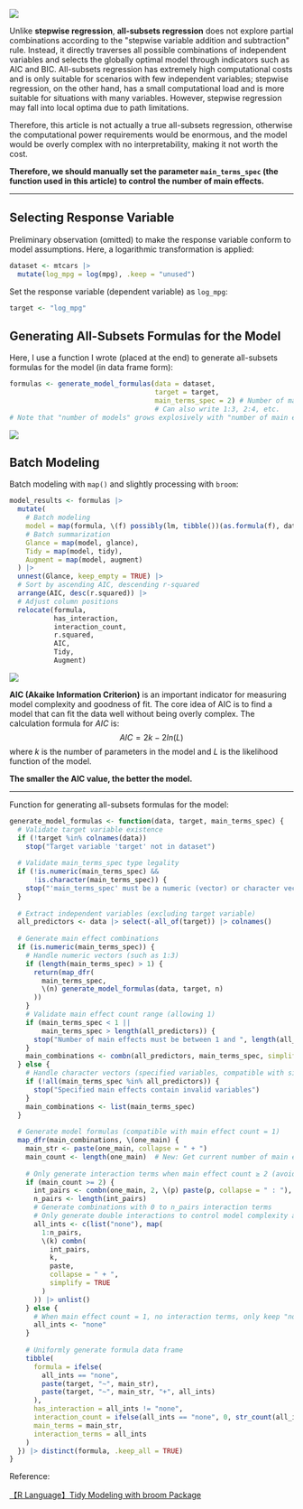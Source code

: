 ![](https://pic2.zhimg.com/v2-0dee9824ab0579527a569ed5db162467_1440w.jpg)

Unlike **stepwise regression**, **all-subsets regression** does not explore partial combinations according to the "stepwise variable addition and subtraction" rule. Instead, it directly traverses all possible combinations of independent variables and selects the globally optimal model through indicators such as AIC and BIC. All-subsets regression has extremely high computational costs and is only suitable for scenarios with few independent variables; stepwise regression, on the other hand, has a small computational load and is more suitable for situations with many variables. However, stepwise regression may fall into local optima due to path limitations.

Therefore, this article is not actually a true all-subsets regression, otherwise the computational power requirements would be enormous, and the model would be overly complex with no interpretability, making it not worth the cost.

**Therefore, we should manually set the parameter `main_terms_spec` (the function used in this article) to control the number of main effects.**

* * *

## Selecting Response Variable

Preliminary observation (omitted) to make the response variable conform to model assumptions. Here, a logarithmic transformation is applied:

```R
dataset <- mtcars |>
  mutate(log_mpg = log(mpg), .keep = "unused")
```

Set the response variable (dependent variable) as `log_mpg`:

```R
target <- "log_mpg"
```

## Generating All-Subsets Formulas for the Model

Here, I use a function I wrote (placed at the end) to generate all-subsets formulas for the model (in data frame form):

```R
formulas <- generate_model_formulas(data = dataset,
                                    target = target,
                                    main_terms_spec = 2) # Number of main effects
                                    # Can also write 1:3, 2:4, etc.
# Note that "number of models" grows explosively with "number of main effects" and "number of independent variables"
```

![](https://pic1.zhimg.com/v2-f3aef93d138b1ed1a13adb8ebca280f8_1440w.jpg)

## Batch Modeling

Batch modeling with `map()` and slightly processing with `broom`:

```R
model_results <- formulas |>
  mutate(
    # Batch modeling
    model = map(formula, \(f) possibly(lm, tibble())(as.formula(f), dataset)),
    # Batch summarization
    Glance = map(model, glance),
    Tidy = map(model, tidy),
    Augment = map(model, augment)
  ) |>
  unnest(Glance, keep_empty = TRUE) |>
  # Sort by ascending AIC, descending r-squared
  arrange(AIC, desc(r.squared)) |>
  # Adjust column positions
  relocate(formula,
           has_interaction,
           interaction_count,
           r.squared,
           AIC,
           Tidy,
           Augment)
```

![](https://picx.zhimg.com/v2-98b4cf943184a9a58f4a6e2bc9fe4a07_1440w.jpg)

**AIC (Akaike Information Criterion)** is an important indicator for measuring model complexity and goodness of fit. The core idea of AIC is to find a model that can fit the data well without being overly complex. The calculation formula for $AIC$ is: $$AIC = 2k - 2ln(L)$$ where $k$ is the number of parameters in the model and $L$ is the likelihood function of the model.

**The smaller the AIC value, the better the model.**

* * *

Function for generating all-subsets formulas for the model:

```R
generate_model_formulas <- function(data, target, main_terms_spec) {
  # Validate target variable existence
  if (!target %in% colnames(data))
    stop("Target variable 'target' not in dataset")
  
  # Validate main_terms_spec type legality
  if (!is.numeric(main_terms_spec) &&
      !is.character(main_terms_spec)) {
    stop("'main_terms_spec' must be a numeric (vector) or character vector")
  }
  
  # Extract independent variables (excluding target variable)
  all_predictors <- data |> select(-all_of(target)) |> colnames()
  
  # Generate main effect combinations
  if (is.numeric(main_terms_spec)) {
    # Handle numeric vectors (such as 1:3)
    if (length(main_terms_spec) > 1) {
      return(map_dfr(
        main_terms_spec,
        \(n) generate_model_formulas(data, target, n)
      ))
    }
    # Validate main effect count range (allowing 1)
    if (main_terms_spec < 1 ||
        main_terms_spec > length(all_predictors)) {
      stop("Number of main effects must be between 1 and ", length(all_predictors))
    }
    main_combinations <- combn(all_predictors, main_terms_spec, simplify = FALSE)
  } else {
    # Handle character vectors (specified variables, compatible with single variable)
    if (!all(main_terms_spec %in% all_predictors)) {
      stop("Specified main effects contain invalid variables")
    }
    main_combinations <- list(main_terms_spec)
  }
  
  # Generate model formulas (compatible with main effect count = 1)
  map_dfr(main_combinations, \(one_main) {
    main_str <- paste(one_main, collapse = " + ")
    main_count <- length(one_main)  # New: Get current number of main effects
    
    # Only generate interaction terms when main effect count ≥ 2 (avoid 1 choose 2 error)
    if (main_count >= 2) {
      int_pairs <- combn(one_main, 2, \(p) paste(p, collapse = " : "), simplify = TRUE)
      n_pairs <- length(int_pairs)
      # Generate combinations with 0 to n_pairs interaction terms
      # Only generate double interactions to control model complexity and interpretability
      all_ints <- c(list("none"), map(
        1:n_pairs,
        \(k) combn(
          int_pairs,
          k,
          paste,
          collapse = " + ",
          simplify = TRUE
        )
      )) |> unlist()
    } else {
      # When main effect count = 1, no interaction terms, only keep "none"
      all_ints <- "none"
    }
    
    # Uniformly generate formula data frame
    tibble(
      formula = ifelse(
        all_ints == "none",
        paste(target, "~", main_str),
        paste(target, "~", main_str, "+", all_ints)
      ),
      has_interaction = all_ints != "none",
      interaction_count = ifelse(all_ints == "none", 0, str_count(all_ints, "\\+") + 1),
      main_terms = main_str,
      interaction_terms = all_ints
    )
  }) |> distinct(formula, .keep_all = TRUE)
}
```

Reference:

[【R Language】Tidy Modeling with broom Package](https://zhuanlan.zhihu.com/p/1949603330578953873)